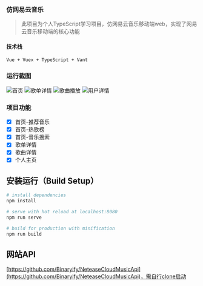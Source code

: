 ### 仿网易云音乐
> 此项目为个人TypeScript学习项目，仿网易云音乐移动端web，实现了网易云音乐移动端的核心功能
#### 技术栈
```
Vue + Vuex + TypeScript + Vant
```
### 运行截图
![首页](https://raw.githubusercontent.com/coderliwenjie/netease-clound-ts/master/screenshots/1.jpeg)
![歌单详情](https://raw.githubusercontent.com/coderliwenjie/netease-clound-ts/master/screenshots/2.jpeg)
![歌曲播放](https://raw.githubusercontent.com/coderliwenjie/netease-clound-ts/master/screenshots/3.jpeg)
![用户详情](https://raw.githubusercontent.com/coderliwenjie/netease-clound-ts/master/screenshots/4.jpeg)
### 项目功能
- [x] 首页-推荐音乐
- [x] 首页-热歌榜
- [x] 首页-音乐搜索
- [x] 歌单详情
- [x] 歌曲详情
- [x] 个人主页
## 安装运行（Build Setup）

``` bash
# install dependencies
npm install

# serve with hot reload at localhost:8080
npm run serve

# build for production with minification
npm run build
```
## 网站API
[https://github.com/Binaryify/NeteaseCloudMusicApi](https://github.com/Binaryify/NeteaseCloudMusicApi)，需自行clone启动
